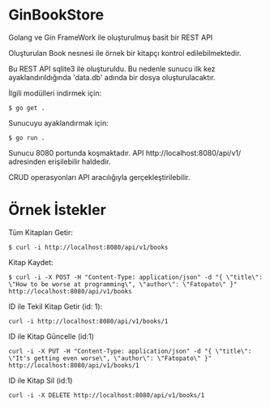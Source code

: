 # GinBookStore
Golang ve Gin FrameWork ile oluşturulmuş basit bir REST API

Oluşturulan Book nesnesi ile örnek bir kitapçı kontrol edilebilmektedir.

Bu REST API sqlite3 ile oluşturuldu. Bu nedenle sunucu ilk kez ayaklandırıldığında 'data.db' adında bir dosya oluşturulacaktır.

İlgili modülleri indirmek için:
```
$ go get .
```
Sunucuyu ayaklandırmak için:
```
$ go run .
```
Sunucu 8080 portunda koşmaktadır. API http://localhost:8080/api/v1/ adresinden erişilebilir haldedir.

CRUD operasyonları API aracılığıyla gerçekleştirilebilir.

# Örnek İstekler

Tüm Kitapları Getir:
```
$ curl -i http://localhost:8080/api/v1/books
```

Kitap Kaydet:
```
$ curl -i -X POST -H "Content-Type: application/json" -d "{ \"title\": \"How to be worse at programming\", \"author\": \"Fatopato\" }" http://localhost:8080/api/v1/books
```

ID ile Tekil Kitap Getir (id: 1):

```
curl -i http://localhost:8080/api/v1/books/1
```

ID ile Kitap Güncelle (id:1)

```
curl -i -X PUT -H "Content-Type: application/json" -d "{ \"title\": \"It's getting even worse\", \"author\": \"Fatopato\" }" http://localhost:8080/api/v1/books/1
```

ID ile Kitap Sil (id:1)
```
curl -i -X DELETE http://localhost:8080/api/v1/books/1
```
